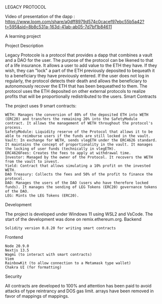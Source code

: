 LEGACY PROTOCOL

Video of presentation of the dapp  : https://www.loom.com/share/a0dff8979d574c0cacef97ebc55b5a42?t=595&sid=8b8c531a-163d-41ab-ab05-7d7bf1b84611

A learning project

Project Description

Legacy Protocole is a protocol that provides a dapp that combines a vault and a DAO for the user. The purpose of the protocol can be likened to that of a life insurance. It allows a user to add value to the ETH they have. If they wish, they can "lock" a part of the ETH previously deposited to bequeath it to a beneficiary they have previously entered. If the user does not log in regularly, the protocol detects their death and allows the beneficiary to autonomously recover the ETH that has been bequeathed to them. The protocol uses the ETH deposited on other external protocols to realize profits that will be proportionally redistributed to the users.
Smart Contracts

The project uses 9 smart contracts:

    WETH: Manages the conversion of 80% of the deposited ETH into WETH (ERC20) and transfers the remaining 20% into the SafetyModule contract. It allows the management of WETH throughout the protocol's process.
    SafetyModule: Liquidity reserve of the Protocol that allows it to be able to reimburse users if the funds are still locked in the vault.
    Vault: In exchange for WETH, sends vlegETH under the ERC4626 standard. It maintains the concept of proportionality in the vault. It manages the locking of user funds (technically in vlegETH).
    ERC4626Fees: Creates the fees to apply at withdrawal time.
    Investor: Managed by the owner of the Protocol. It recovers the WETH from the vault to invest.
    Yield: Contract that allows simulating a 10% profit on the invested WETH.
    DAO Treasury: Collects the fees and 50% of the profit to finance the protocol.
    DAO: Manages the users of the DAO (users who have therefore locked funds). It manages the sending of LEG Tokens (ERC20) governance tokens of the DAO.
    LEG: Mints the LEG Tokens (ERC20).

Development

The project is developed under Windows 11 using WSL2 and VsCode. The start of the development was done on remix.ethereum.org.
Backend

    Solidity version 0.8.20 for writing smart contracts

Frontend

    Node 20.9.0
    Nextjs 13.5
    Wagmi (to interact with smart contracts)
    Viem
    RainbowKit (to allow connection to a Metamask type wallet)
    Chakra UI (for formatting)

Security

All contracts are developed to 100% and attention has been paid to avoid attacks of type reintrancy and DOS gas limit.  arrays have been removed in favor of mappings of mappings.